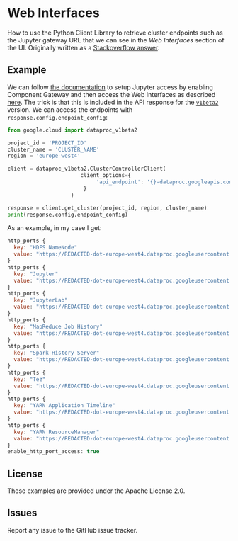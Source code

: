 # Web Interfaces

How to use the Python Client Library to retrieve cluster endpoints such as the Jupyter gateway URL that we can see in the *Web Interfaces* section of the UI. Originally written as a [Stackoverflow answer](https://stackoverflow.com/a/59614666/6121516).

## Example

We can follow [the documentation](https://cloud.google.com/dataproc/docs/tutorials/jupyter-notebook) to setup Jupyter access by enabling Component Gateway and then access the Web Interfaces as described [here](https://cloud.google.com/dataproc/docs/concepts/accessing/dataproc-gateways#viewing_and_accessing_component_gateway_urls). The trick is that this is included in the API response for the [`v1beta2`](https://cloud.google.com/dataproc/docs/reference/rest/v1beta2/ClusterConfig#EndpointConfig) version. We can access the endpoints with `response.config.endpoint_config`:

```python
from google.cloud import dataproc_v1beta2

project_id = 'PROJECT_ID'
cluster_name = 'CLUSTER_NAME'
region = 'europe-west4'

client = dataproc_v1beta2.ClusterControllerClient(
                       client_options={
                            'api_endpoint': '{}-dataproc.googleapis.com:443'.format(region)
                        }
                    )

response = client.get_cluster(project_id, region, cluster_name)
print(response.config.endpoint_config)
```

As an example, in my case I get:

```js
http_ports {
  key: "HDFS NameNode"
  value: "https://REDACTED-dot-europe-west4.dataproc.googleusercontent.com/hdfs/dfshealth.html"
}
http_ports {
  key: "Jupyter"
  value: "https://REDACTED-dot-europe-west4.dataproc.googleusercontent.com/jupyter/"
}
http_ports {
  key: "JupyterLab"
  value: "https://REDACTED-dot-europe-west4.dataproc.googleusercontent.com/jupyter/lab/"
}
http_ports {
  key: "MapReduce Job History"
  value: "https://REDACTED-dot-europe-west4.dataproc.googleusercontent.com/jobhistory/"
}
http_ports {
  key: "Spark History Server"
  value: "https://REDACTED-dot-europe-west4.dataproc.googleusercontent.com/sparkhistory/"
}
http_ports {
  key: "Tez"
  value: "https://REDACTED-dot-europe-west4.dataproc.googleusercontent.com/apphistory/tez-ui/"
}
http_ports {
  key: "YARN Application Timeline"
  value: "https://REDACTED-dot-europe-west4.dataproc.googleusercontent.com/apphistory/"
}
http_ports {
  key: "YARN ResourceManager"
  value: "https://REDACTED-dot-europe-west4.dataproc.googleusercontent.com/yarn/"
}
enable_http_port_access: true
```

## License

These examples are provided under the Apache License 2.0.

## Issues

Report any issue to the GitHub issue tracker.
